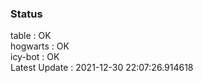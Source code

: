 ### Status


table : OK  
hogwarts : OK  
icy-bot : OK  
Latest Update : 2021-12-30 22:07:26.914618
